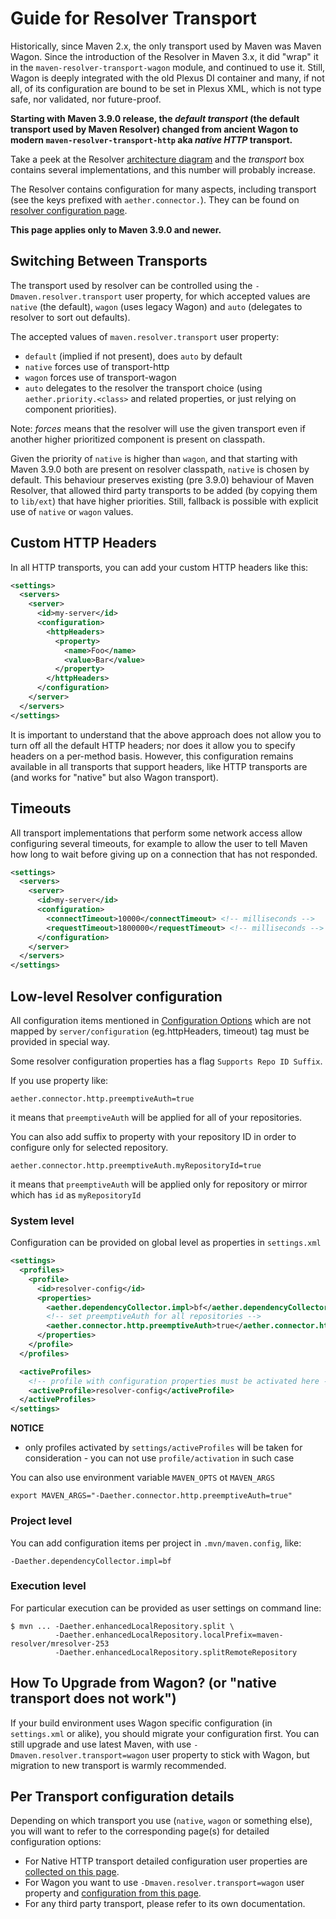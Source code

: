 # Guide for Resolver Transport
<!--
Licensed to the Apache Software Foundation (ASF) under one
or more contributor license agreements.  See the NOTICE file
distributed with this work for additional information
regarding copyright ownership.  The ASF licenses this file
to you under the Apache License, Version 2.0 (the
"License"); you may not use this file except in compliance
with the License.  You may obtain a copy of the License at

    http://www.apache.org/licenses/LICENSE-2.0

Unless required by applicable law or agreed to in writing,
software distributed under the License is distributed on an
"AS IS" BASIS, WITHOUT WARRANTIES OR CONDITIONS OF ANY
KIND, either express or implied.  See the License for the
specific language governing permissions and limitations
under the License.
-->

Historically, since Maven 2.x, the only transport used by Maven was Maven Wagon. Since the introduction of the Resolver in
Maven 3.x, it did "wrap" it in the `maven-resolver-transport-wagon` module, and continued to use it. Still, Wagon is 
deeply integrated with the old Plexus DI container and many, if not all, of its configuration are bound to be set in 
Plexus XML, which is not type safe, nor validated, nor future-proof.

**Starting with Maven 3.9.0 release, the _default transport_ (the default transport used by Maven Resolver)
changed from ancient Wagon to modern `maven-resolver-transport-http` aka _native HTTP_ transport.**

Take a peek at the Resolver [architecture diagram](https://maven.apache.org/resolver-archives/resolver-LATEST-1.x/) and the _transport_ box
contains several implementations, and this number will probably increase.

The Resolver contains configuration for many aspects, including transport (see the keys
prefixed with `aether.connector.`). They can be found on 
[resolver configuration page](https://maven.apache.org/resolver-archives/resolver-LATEST-1.x/configuration.html).

**This page applies only to Maven 3.9.0 and newer.**

## Switching Between Transports

The transport used by resolver can be controlled using the `-Dmaven.resolver.transport` user property, for which accepted
values are `native` (the default), `wagon` (uses legacy Wagon) and `auto` (delegates to resolver to sort
out defaults).

The accepted values of `maven.resolver.transport` user property:
* `default` (implied if not present), does `auto` by default
* `native` forces use of transport-http
* `wagon` forces use of transport-wagon
* `auto` delegates to the resolver the transport choice (using `aether.priority.<class>` and related properties, or just relying on component priorities).

Note: _forces_ means that the resolver will use the given transport even if another higher prioritized component is present
on classpath.

Given the priority of `native` is higher than `wagon`, and that starting with Maven 3.9.0 both are present on resolver
classpath, `native` is chosen by default. This behaviour preserves existing (pre 3.9.0) behaviour of Maven Resolver,
that allowed third party transports to be added (by copying them to `lib/ext`) that have higher priorities. Still,
fallback is possible with explicit use of `native` or `wagon` values.

## Custom HTTP Headers

In all HTTP transports, you can add your custom HTTP headers like this:

```xml
<settings>
  <servers>
    <server>
      <id>my-server</id>
      <configuration>
        <httpHeaders>
          <property>
            <name>Foo</name>
            <value>Bar</value>
          </property>
        </httpHeaders>
      </configuration>
    </server>
  </servers>
</settings>
```

It is important to understand that the above approach does not allow you to turn off all the default HTTP headers;
nor does it allow you to specify headers on a per-method basis. However, this configuration remains available in all
transports that support headers, like HTTP transports are (and works for "native" but also Wagon transport).

## Timeouts

All transport implementations that perform some network access allow configuring several timeouts,
for example to allow the user to tell Maven how long to wait before giving up on a connection that has not responded.

```xml
<settings>
  <servers>
    <server>
      <id>my-server</id>
      <configuration>
        <connectTimeout>10000</connectTimeout> <!-- milliseconds -->
        <requestTimeout>1800000</requestTimeout> <!-- milliseconds -->
      </configuration>
    </server>
  </servers>
</settings>
```
## Low-level Resolver configuration

All configuration items mentioned in  [Configuration Options](https://maven.apache.org/resolver-archives/resolver-LATEST-1.x/configuration.html) 
which are not mapped by `server/configuration` (eg.httpHeaders, timeout) tag must be provided in special way.

Some resolver configuration properties has a flag `Supports Repo ID Suffix`.

If you use property like:

```
aether.connector.http.preemptiveAuth=true
```

it means that `preemptiveAuth` will be applied for all of your repositories.

You can also add suffix to property with your repository ID in order to configure only for selected repository.

```
aether.connector.http.preemptiveAuth.myRepositoryId=true
```

it means that `preemptiveAuth` will be applied only for repository or mirror which has `id` as `myRepositoryId`


### System level

Configuration can be provided on global level as properties in `settings.xml`

```xml
<settings>
  <profiles>
    <profile>
      <id>resolver-config</id>
      <properties>
        <aether.dependencyCollector.impl>bf</aether.dependencyCollector.impl>
        <!-- set preemptiveAuth for all repositories -->
        <aether.connector.http.preemptiveAuth>true</aether.connector.http.preemptiveAuth>
      </properties>
    </profile>
  </profiles>

  <activeProfiles>
    <!-- profile with configuration properties must be activated here -->
    <activeProfile>resolver-config</activeProfile>
  </activeProfiles>
</settings>
```

**NOTICE**
 - only profiles activated by `settings/activeProfiles` will be taken for consideration - you can not use `profile/activation` in such case

You can also use environment variable `MAVEN_OPTS` ot `MAVEN_ARGS`

```
export MAVEN_ARGS="-Daether.connector.http.preemptiveAuth=true"
```

### Project level

You can add configuration items per project in `.mvn/maven.config`, like:

```
-Daether.dependencyCollector.impl=bf
```

### Execution level

For particular execution can be provided as user settings on command line:

```
$ mvn ... -Daether.enhancedLocalRepository.split \
          -Daether.enhancedLocalRepository.localPrefix=maven-resolver/mresolver-253
          -Daether.enhancedLocalRepository.splitRemoteRepository
```

## How To Upgrade from Wagon? (or "native transport does not work")

If your build environment uses Wagon specific configuration (in `settings.xml` or alike), you should migrate your
configuration first. You can still upgrade and use latest Maven, with use `-Dmaven.resolver.transport=wagon` user property
to stick with Wagon, but migration to new transport is warmly recommended.

## Per Transport configuration details

Depending on which transport you use (`native`, `wagon` or something else), you will want to refer to the corresponding
page(s) for detailed configuration options:

* For Native HTTP transport detailed configuration user properties are [collected on this page](https://maven.apache.org/resolver-archives/resolver-LATEST-1.x/configuration.html).
* For Wagon you want to use `-Dmaven.resolver.transport=wagon` user property and [configuration from this page](https://maven.apache.org/guides/mini/guide-http-settings.html).
* For any third party transport, please refer to its own documentation.

